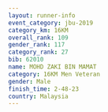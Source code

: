 ```yaml
---
layout: runner-info 
event_category: jbu-2019 
category_km: 16KM  
overall_rank: 109
gender_rank: 117
category_rank: 27
bib: 62010
name: MOHD ZAKI BIN MAMAT
category: 16KM Men Veteran
gender: Male
finish_time: 2-48-23
country: Malaysia
---
```

